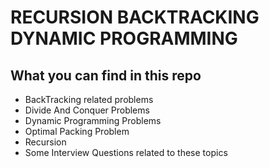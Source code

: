 # RECURSION BACKTRACKING DYNAMIC PROGRAMMING
## What you can find in this repo
- BackTracking related problems 
- Divide And Conquer Problems
- Dynamic Programming Problems 
- Optimal Packing Problem
- Recursion 
- Some Interview Questions related to these topics
